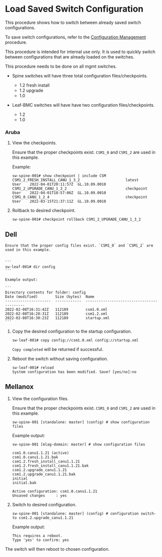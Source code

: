 # Load Saved Switch Configuration

This procedure shows how to switch between already saved switch configurations.

To save switch configurations, refer to the [Configuration Management](config_management.md) procedure.

This procedure is intended for internal use only. It is used to quickly switch between configurations that are already loaded on the switches.

This procedure needs to be done on all mgmt switches.

-  Spine switches will have three total configuration files/checkpoints.
    -  1.2 fresh install
    -  1.2 upgrade
    -  1.0

-  Leaf-BMC switches will have have two configuration files/checkpoints.
    - 1.2
    - 1.0

### Aruba

1. View the checkpoints.

    Ensure that the proper checkpoints exist. `CSM1_0` and `CSM1_2` are used in this example.


    Example:

    ```
    sw-spine-001# show checkpoint | include CSM
    CSM1_2_FRESH_INSTALL_CANU_1_3_2                     latest      User    2022-04-01T20:11:57Z  GL.10.09.0010
    CSM1_2_UPGRADE_CANU_1_3_2                           checkpoint  User    2022-04-01T18:57:06Z  GL.10.09.0010
    CSM1_0_CANU_1_2_4                                   checkpoint  User    2022-03-15T21:37:11Z  GL.10.09.0010
    ```

1. Rollback to desired checkpoint.

    ```
    sw-spine-001# checkpoint rollback CSM1_2_UPGRADE_CANU_1_3_2
    ```

## Dell


    Ensure that the proper config files exist. `CSM1_0` and `CSM1_2` are used in this example.


    ```
    sw-leaf-001# dir config
    ```

    Example output:

    ```
    Directory contents for folder: config
    Date (modified)        Size (bytes)  Name
    ---------------------  ------------  ------------------------------------------
    2022-02-08T16:31:42Z   112189        csm1.0.xml
    2022-02-08T16:28:31Z   112189        csm1.2.xml
    2022-02-08T16:30:23Z   112189        startup.xml
    ```

1. Copy the desired configuration to the startup configuration.

    ```
    sw-leaf-001# copy config://csm1.0.xml config://startup.xml
    ```

    `Copy completed` will be returned if successful.

1. Reboot the switch without saving configuration.

    ```
    sw-leaf-001# reload
    System configuration has been modified. Save? [yes/no]:no
    ```

## Mellanox

1. View the configuration files.

    Ensure that the proper checkpoints exist. `CSM1_0` and `CSM1_2` are used in this example.


    ```
    sw-spine-001 [standalone: master] (config) # show configuration files
    ```

    Example output:

    ```
    sw-spine-001 [mlag-domain: master] # show configuration files

    csm1.0.canu1.1.21 (active)
    csm1.0.canu1.1.21.bak
    csm1.2.fresh_install_canu1.1.21
    csm1.2.fresh_install_canu1.1.21.bak
    csm1.2.upgrade_canu1.1.21
    csm1.2.upgrade_canu1.1.21.bak
    initial
    initial.bak

    Active configuration: csm1.0.canu1.1.21
    Unsaved changes     : yes
    ```

1. Switch to desired configuration.

    ```
    sw-spine-001 [standalone: master] (config) # configuration switch-to csm1.2.upgrade_canu1.1.21
    ```

    Example output:

    ```
    This requires a reboot.
    Type 'yes' to confirm: yes
    ```

The switch will then reboot to chosen configuration.
